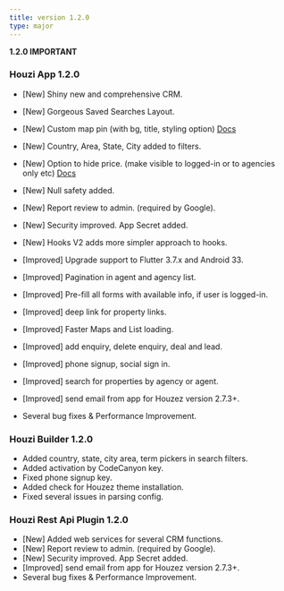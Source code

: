 ```yaml
---
title: version 1.2.0
type: major
---
```


**1.2.0 IMPORTANT**

### Houzi App 1.2.0
- [New] Shiny new and comprehensive CRM.
- [New] Gorgeous Saved Searches Layout.
- [New] Custom map pin (with bg, title, styling option) [Docs](https://houzi-docs.booleanbites.com/hooks-widgets/set_custom_marker)
- [New] Country, Area, State, City added to filters.
- [New] Option to hide price. (make visible to logged-in or to agencies only etc) [Docs](https://houzi-docs.booleanbites.com/hooks-widgets/hide_show_price)
- [New] Null safety added.
- [New] Report review to admin. (required by Google).
- [New] Security improved. App Secret added.
- [New] Hooks V2 adds more simpler approach to hooks.
- [Improved] Upgrade support to Flutter 3.7.x and Android 33.
- [Improved] Pagination in agent and agency list.
- [Improved] Pre-fill all forms with available info, if user is logged-in.
- [Improved] deep link for property links.
- [Improved] Faster Maps and List loading.
- [Improved] add enquiry, delete enquiry, deal and lead.
- [Improved] phone signup, social sign in.
- [Improved] search for properties by agency or agent.
- [Improved] send email from app for Houzez version 2.7.3+.
 
- Several bug fixes & Performance Improvement.

### Houzi Builder 1.2.0
- Added country, state, city area, term pickers in search filters.
- Added activation by CodeCanyon key.
- Fixed phone signup key.
- Added check for Houzez theme installation.
- Fixed several issues in parsing config.

### Houzi Rest Api Plugin 1.2.0
- [New] Added web services for several CRM functions.
- [New] Report review to admin. (required by Google).
- [New] Security improved. App Secret added.
- [Improved] send email from app for Houzez version 2.7.3+.
- Several bug fixes & Performance Improvement.
